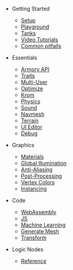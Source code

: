 
* Getting Started

  * [Setup](getting_started/setup.md)
  * [Playground](getting_started/playground.md)
  * [Tanks](getting_started/tanks.md)
  * [Video Tutorials](getting_started/video_tutorials.md)
  * [Common pitfalls](getting_started/common_pitfalls.md)

* Essentials

  * [Armory API](http://armory3d.org/manual/api)
  * [Traits](essentials/traits.md)
  * [Multi-User](essentials/multiuser.md)
  * [Optimize](essentials/optimize.md)
  * [Krom](essentials/krom.md)
  * [Physics](essentials/physics.md)
  * [Sound](essentials/sound.md)
  * [Navmesh](essentials/navmesh.md)
  * [Terrain](essentials/terrain.md)
  * [UI Editor](essentials/ui_editor.md)
  * [Debug](essentials/debug.md)

* Graphics

  * [Materials](graphics/materials.md)
  * [Global Illumination](graphics/global_illumination.md)
  * [Anti-Aliasing](graphics/antialiasing.md)
  * [Post-Processing](graphics/screen-effects.md)
  * [Vertex Colors](graphics/vertexcolors.md)
  * [Instancing](graphics/instancing.md)

* Code

  * [WebAssembly](code/wasm.md)
  * [JS](code/js.md)
  * [Machine Learning](code/machine_learning.md)
  * [Generate Mesh](code/generate_mesh.md)
  * [Transform](code/transform.md)

* Logic Nodes

  * [Reference](logic_nodes/reference.md)

* Deployment

  * [Windows](deploy/windows.md)
  * [Linux](deploy/linux.md)
  * [macOS](deploy/macos.md)
  * [HTML5](deploy/html5.md)
  * [Android](deploy/android.md)
  * [iOS](deploy/ios.md)
  * [Consoles](deploy/consoles.md)

* Engine Development

  * [Architecture](dev/architecture.md)
  * [Git Version](dev/gitversion.md)
  * [Logic Nodes](dev/logicnodes.md)
  * [Render Path](dev/renderpath.md)
  * [Contribute](dev/contribute.md)

* Remarks

  * [Roadmap](https://github.com/armory3d/armory/projects)
  * [Project History](remarks/history.md)
  * [Supported Nodes](remarks/supported_nodes.md)
  * [Supported Particles](remarks/supported_particles.md)
  * [FAQ](remarks/faq.md)

* Links

  * [Blender Essentials](https://www.youtube.com/watch?v=jBqYTgaFDxU)
  * [Iron Manual](https://github.com/armory3d/iron/wiki)
  * [Kha Manual](https://github.com/KTXSoftware/Kha/wiki)
  * [Haxe Cookbook](http://code.haxe.org/category/beginner/)
